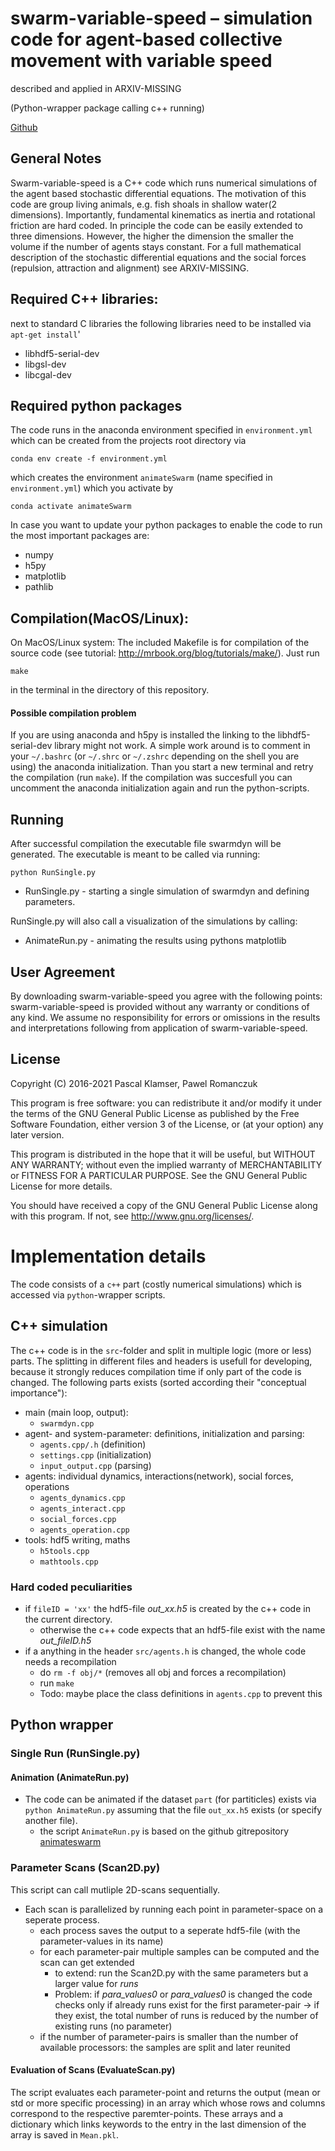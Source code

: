 # swarm-variable-speed – simulation code for agent-based collective movement with variable speed
described and applied in ARXIV-MISSING


(Python-wrapper package calling c++ running)

[Github](https://github.com/PaPeK/swarm-variable-speed)

## General Notes

Swarm-variable-speed is a C++ code which runs numerical simulations of the agent based stochastic differential equations.
The motivation of this code are group living animals, e.g. fish shoals in shallow water(2 dimensions).
Importantly, fundamental kinematics as inertia and rotational friction are hard coded.
In principle the code can be easily extended to three dimensions. However, the higher the dimension the smaller the volume if the number of agents stays constant.
For a full mathematical description of the stochastic differential equations and the social forces (repulsion, attraction and alignment) see ARXIV-MISSING. 

## Required C++ libraries:

next to standard C libraries the following libraries need to be installed via ``apt-get install``'

- libhdf5-serial-dev
- libgsl-dev
- libcgal-dev

## Required python packages

The code runs in the anaconda environment specified in `environment.yml` which can be created from the projects root directory via
```shell
conda env create -f environment.yml
```
which creates the environment `animateSwarm` (name specified in `environment.yml`) which you activate by
```shell
conda activate animateSwarm
```
In case you want to update your python packages to enable the code to run the most important packages are:

- numpy
- h5py
- matplotlib
- pathlib

## Compilation(MacOS/Linux):

On MacOS/Linux system:
The included Makefile is for compilation of the source code (see tutorial: http://mrbook.org/blog/tutorials/make/). Just run 

```
make
``` 

in the terminal in the directory of this repository.

#### Possible compilation problem

If you are using anaconda and h5py is installed the linking to the libhdf5-serial-dev library might not work.
A simple work around is to comment in your `~/.bashrc` (or `~/.shrc` or `~/.zshrc` depending on the shell you are using) the anaconda initialization.
Than you start a new terminal and retry the compilation (run `make`).
If the compilation was succesfull you can uncomment the anaconda initialization again and run the python-scripts.

## Running

After successful compilation the executable file swarmdyn will be generated.
The executable is meant to be called via running:

```
python RunSingle.py
```


- RunSingle.py - starting a single simulation of swarmdyn and defining parameters.

RunSingle.py will also call a visualization of the simulations by calling:

- AnimateRun.py - animating the results using pythons matplotlib

## User Agreement

By downloading swarm-variable-speed you agree with the following points: swarm-variable-speed is provided without any warranty or conditions of any kind. We assume no responsibility for errors or omissions in the results and interpretations following from application of swarm-variable-speed.

## License

Copyright (C) 2016-2021 Pascal Klamser, Pawel Romanczuk

This program is free software: you can redistribute it and/or modify
it under the terms of the GNU General Public License as published by
the Free Software Foundation, either version 3 of the License, or
(at your option) any later version.

This program is distributed in the hope that it will be useful,
but WITHOUT ANY WARRANTY; without even the implied warranty of
MERCHANTABILITY or FITNESS FOR A PARTICULAR PURPOSE.  See the
GNU General Public License for more details.

You should have received a copy of the GNU General Public License
along with this program.  If not, see <http://www.gnu.org/licenses/>.

# Implementation details

The code consists of a `c++` part (costly numerical simulations) which is accessed via `python`-wrapper scripts.

## C++ simulation

The c++ code is in the `src`-folder and split in multiple logic (more or less) parts.
The splitting in different files and headers is usefull for developing, because it strongly reduces compilation time if only part of the code is changed.
The following parts exists (sorted according their "conceptual importance"):

* main (main loop, output):
    * `swarmdyn.cpp`
* agent- and system-parameter: definitions, initialization and parsing:
    * `agents.cpp/.h` (definition)
    * `settings.cpp` (initialization)
    * `input_output.cpp` (parsing)
* agents: individual dynamics, interactions(network), social forces, operations
    * `agents_dynamics.cpp`
    * `agents_interact.cpp`
    * `social_forces.cpp`
    * `agents_operation.cpp`
* tools: hdf5 writing, maths
    * `h5tools.cpp`
    * `mathtools.cpp`

### Hard coded peculiarities

* if `fileID = 'xx'` the hdf5-file _out_xx.h5_ is created by the c++ code in the current directory.
    * otherwise the c++ code expects that an hdf5-file exist with the name _out_fileID.h5_ 
* if a anything in the header `src/agents.h` is changed, the whole code needs a recompilation 
    * do `rm -f obj/*`          (removes all obj and forces a recompilation)
    * run `make`
    * Todo: maybe place the class definitions in `agents.cpp` to prevent this

## Python wrapper


### Single Run (RunSingle.py)

#### Animation (AnimateRun.py)

* The code can be animated if the dataset `part` (for partiticles) exists via `python AnimateRun.py` assuming that the file `out_xx.h5` exists (or specify another file).
    * the script `AnimateRun.py` is based on the github gitrepository [animateswarm](https://github.com/PaPeK/animateswarm)

### Parameter Scans (Scan2D.py)
This script can call mutliple 2D-scans sequentially.
* Each scan is parallelized by running each point in parameter-space on a seperate process.
    * each process saves the output to a seperate hdf5-file (with the parameter-values in its name)
    * for each parameter-pair multiple samples can be computed and the scan can get extended
        * to extend: run the Scan2D.py with the same parameters but a larger value for _runs_
        * Problem: if _para_values0_ or _para_values0_ is changed the code checks only if already runs exist for the first parameter-pair -> if they exist, the total number of runs is reduced by the number of existing runs (no parameter)
    * if the number of parameter-pairs is smaller than the number of available processors: the samples are split and later reunited

#### Evaluation of Scans (EvaluateScan.py)

The script evaluates each parameter-point and returns the output (mean or std or more specific processing) in an array which whose rows and columns correspond to the respective paremter-points.
These arrays and a dictionary which links keywords to the entry in the last dimension of the array is saved in `Mean.pkl`.


